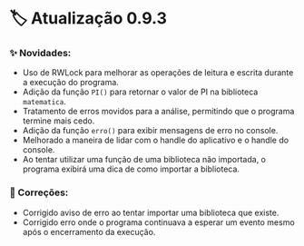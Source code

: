 # 🏷️ Atualização 0.9.3

### ✨ Novidades:
- Uso de RWLock para melhorar as operações de leitura e escrita durante a execução do programa.
- Adição da função `PI()` para retornar o valor de PI na biblioteca `matematica`.
- Tratamento de erros movidos para a análise, permitindo que o programa termine mais cedo.
- Adição da função `erro()` para exibir mensagens de erro no console.
- Melhorado a maneira de lidar com o handle do aplicativo e o handle do console.
- Ao tentar utilizar uma função de uma biblioteca não importada, o programa exibirá uma dica de como importar a biblioteca.

### 🐛 Correções:
- Corrigido aviso de erro ao tentar importar uma biblioteca que existe.
- Corrigido erro onde o programa continuava a esperar um evento mesmo após o encerramento da execução.